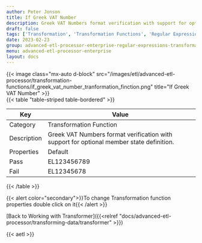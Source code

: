 ```yaml
---
author: Peter Jonson
title: If Greek VAT Number
description: Greek VAT Numbers format verification with support for optional member state definition.
draft: false
tags: ['Transformation', 'Transformation Functions', 'Regular Expressions']
date: 2023-02-23
group: advanced-etl-processor-enterprise-regular-expressions-transformation
menu: advanced-etl-processor-enterprise
layout: docs
---
```


{{< image class="mx-auto d-block"  src="/images/etl/advanced-etl-processor/transformation-functions/if_greek_vat_number_tranformation_finction.png" title="If Greek VAT Number" >}}
\
{{< table "table-striped table-bordered" >}}

| Key         | Value                                                                                    |
| ----------- | ---------------------------------------------------------------------------------------- |
| Category    | Transformation Function                                                                  |
| Description | Greek VAT Numbers format verification with support for optional member state definition. |
| Properties  | Default                                                                                  |
| Pass        | EL123456789                                                                              |
| Fail        | EL12345678                                                                               |

{{< /table >}}

{{< alert color="secondary">}}To change Transformation function properties double click on it{{< /alert >}}

[Back to Working with Transformer]({{<relref "docs/advanced-etl-processor/transforming-data/transformer" >}})

{{< aetl >}}
